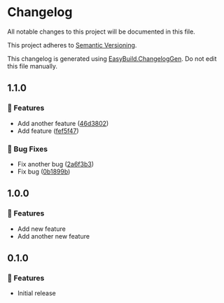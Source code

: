 ﻿# Changelog

All notable changes to this project will be documented in this file.

This project adheres to [Semantic Versioning](https://semver.org/spec/v2.0.0.html).

This changelog is generated using [EasyBuild.ChangelogGen](https://github.com/easybuild-org/EasyBuild.ChangelogGen). Do not edit this file manually.

<!-- EasyBuild: START -->
<!-- last_commit_released: 0b1899bb03d3eb86a30c84aa4c66c037527fbd14 -->
<!-- EasyBuild: END -->

## 1.1.0

### 🚀 Features

* Add another feature ([46d3802](https://github.com/owner/repository/commit/46d380257c08fe1f74e4596b8720d71a39f6e629))
* Add feature ([fef5f47](https://github.com/owner/repository/commit/fef5f479d65172bd385b781bbed83f6eee2a32c6))

### 🐞 Bug Fixes

* Fix another bug ([2a6f3b3](https://github.com/owner/repository/commit/2a6f3b3403aaa629de6e65558448b37f126f8e86))
* Fix bug ([0b1899b](https://github.com/owner/repository/commit/0b1899bb03d3eb86a30c84aa4c66c037527fbd14))

## 1.0.0

### 🚀 Features

* Add new feature
* Add another new feature

## 0.1.0

### 🚀 Features

* Initial release

